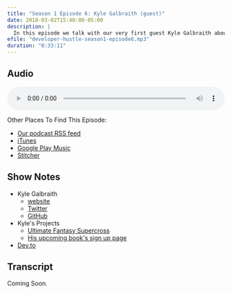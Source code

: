 ```yaml
---
title: "Season 1 Episode 6: Kyle Galbraith (guest)"
date: 2018-03-02T15:40:00-05:00
description: |
  In this episode we talk with our very first guest Kyle Galbraith about two of his side projects: a fantasy motocross league and an AWS book. We dive into both the motivations behind the projects as well as the technologies and tools.
efile: "developer-hustle-season1-episode6.mp3"
duration: "0:33:11"
---
```


## Audio

<audio style="width:100%;" controls>
	<source src="http://dl.developerhustle.io/developer-hustle-season1-episode6.mp3" type="audio/mpeg" />
</audio>

Other Places To Find This Episode:

- [Our podcast RSS feed](https://DeveloperHustle.io/episodes/index.xml)
- [iTunes](https://itunes.apple.com/us/podcast/developer-hustle/id1338544467)
- [Google Play Music](https://playmusic.app.goo.gl/?ibi=com.google.PlayMusic&isi=691797987&ius=googleplaymusic&apn=com.google.android.music&link=https://play.google.com/music/m/Iurdet57b3zqqvalbsksrvbinse?t%3DDeveloper_Hustle%26pcampaignid%3DMKT-na-all-co-pr-mu-pod-16)
- [Stitcher](http://stitcher.com/s?fid=165580&refid=stpr)

## Show Notes

- Kyle Galbraith
  - [website](https://www.kylegalbraith.com/)
  - [Twitter](https://twitter.com/kylegalbraith)
  - [GitHub](https://github.com/kylegalbraith)
- Kyle's Projects
  - [Ultimate Fantasy Supercross](https://www.ultimatefantasysupercross.com/)
  - [His upcoming book's sign up page](https://www.kylegalbraith.com/learn-aws/)
- [Dev.to](https://dev.to/)

## Transcript

Coming Soon.
